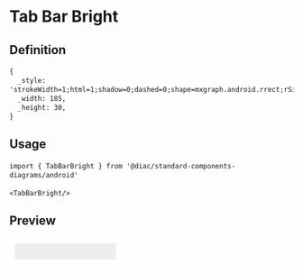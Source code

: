 # Tab Bar Bright

## Definition

```
{
  _style: 'strokeWidth=1;html=1;shadow=0;dashed=0;shape=mxgraph.android.rrect;rSize=0;fillColor=#eeeeee;strokeColor=none;',
  _width: 185,
  _height: 30,
}
```

## Usage

```
import { TabBarBright } from '@diac/standard-components-diagrams/android'

<TabBarBright/>
```

## Preview

<img src="./tab-bar-bright.png" width="200"/>
